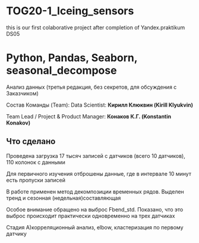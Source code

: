 # TOG20-1_Iceing_sensors
this is our first colaborative project after completion of Yandex.praktikum DS05

# Python, Pandas, Seaborn, seasonal_decompose

Анализ данных (третья редакция, без секретов, для обсуждения с Заказчиком)

Состав Команды (Team):
Data Scientist: __Кирилл Клюквин (Kirill Klyukvin)__

Team Lead / Project & Product Manager: __Конаков К.Г. (Konstantin Konakov)__

## Что сделано

Проведена загрузка 17 тысяч записей с датчиков (всего 10 датчиков), 110 колонок с данными

Для первичного изучения отброшены данные, где в интервале 10 минут есть пропуски записей

В работе применен метод декомпозиции временных рядов. Выделен тренд и сезонная (недельная)составляющая

Особое внимание обращено на выброс Fbend_std. Показано, что это выброс происходит практически одновременно на трех датчиках

Стадия A)корреляционный анализ, elbow, кластеризация по первому датчику


